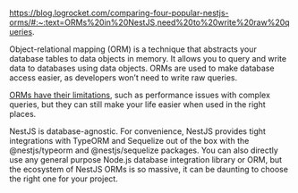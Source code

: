 https://blog.logrocket.com/comparing-four-popular-nestjs-orms/#:~:text=ORMs%20in%20NestJS,need%20to%20write%20raw%20queries.

Object-relational mapping (ORM) is a technique that abstracts your database tables to data objects in memory. It allows you to query and write data to databases using data objects. ORMs are used to make database access easier, as developers won’t need to write raw queries.

[ORMs have their limitations](https://blog.logrocket.com/why-you-should-avoid-orms-with-examples-in-node-js-e0baab73fa5/), such as performance issues with complex queries, but they can still make your life easier when used in the right places.

NestJS is database-agnostic. For convenience, NestJS provides tight integrations with TypeORM and Sequelize out of the box with the @nestjs/typeorm and @nestjs/sequelize packages. You can also directly use any general purpose Node.js database integration library or ORM, but the ecosystem of NestJS ORMs is so massive, it can be daunting to choose the right one for your project.
